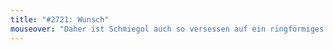 ```yaml
---
title: "#2721: Wunsch"
mouseover: "Daher ist Schmiegol auch so versessen auf ein ringförmiges Stück Schmiedkunst."
---
```

